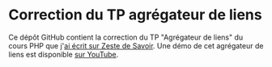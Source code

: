 Correction du TP agrégateur de liens
====================================

Ce dépôt GitHub contient la correction du TP "Agrégateur de liens" du cours PHP que j'[ai écrit sur Zeste de Savoir](https://zestedesavoir.com/contenus/632/apprenez-a-programmer-en-php/). Une démo de cet agrégateur de liens est disponible [sur YouTube](https://www.youtube.com/watch?v=u4hdimYsxIo&feature=emb_title).
